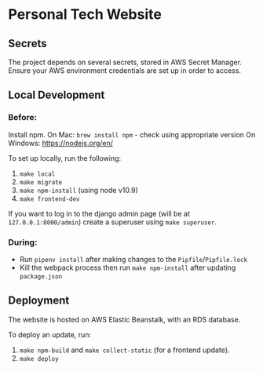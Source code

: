 # Personal Tech Website

## Secrets

The project depends on several secrets, stored in AWS Secret Manager. Ensure your AWS environment credentials are set up in order to access.

## Local Development

### Before:

Install npm.
On Mac: `brew install npm` - check using appropriate version
On Windows: https://nodejs.org/en/

To set up locally, run the following:

1. `make local`
2. `make migrate`
3. `make npm-install` (using node v10.9)
4. `make frontend-dev`

If you want to log in to the django admin page (will be at `127.0.0.1:8000/admin`) create a superuser using `make superuser`.

### During:

- Run `pipenv install` after making changes to the `Pipfile`/`Pipfile.lock`
- Kill the webpack process then run `make npm-install` after updating `package.json`

## Deployment

The website is hosted on AWS Elastic Beanstalk, with an RDS database.

To deploy an update, run:

1. `make npm-build` and `make collect-static` (for a frontend update).
2. `make deploy`
